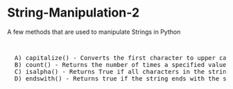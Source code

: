 # String-Manipulation-2
A few methods that are used to manipulate Strings in Python
<pre><p>
  A) capitalize() - Converts the first character to upper case
  B) count() - Returns the number of times a specified value occurs in a string
  C) isalpha() - Returns True if all characters in the string are in the alphabet
  D) endswith() - Returns true if the string ends with the specified value
</pre></p>
